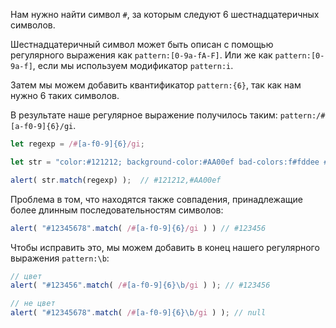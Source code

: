 Нам нужно найти символ `#`, за которым следуют 6 шестнадцатеричных символов.

Шестнадцатеричный символ может быть описан с помощью регулярного выражения как `pattern:[0-9a-fA-F]`. Или же как `pattern:[0-9a-f]`, если мы используем модификатор `pattern:i`.

Затем мы можем добавить квантификатор `pattern:{6}`, так как нам нужно 6 таких символов.

В результате наше регулярное выражение получилось таким: `pattern:/#[a-f0-9]{6}/gi`.

```js run
let regexp = /#[a-f0-9]{6}/gi;

let str = "color:#121212; background-color:#AA00ef bad-colors:f#fddee #fd2"

alert( str.match(regexp) );  // #121212,#AA00ef
```

Проблема в том, что находятся также совпадения, принадлежащие более длинным последовательностям символов:

```js run
alert( "#12345678".match( /#[a-f0-9]{6}/gi ) ) // #123456
```

Чтобы исправить это, мы можем добавить в конец нашего регулярного выражения `pattern:\b`:

```js run
// цвет
alert( "#123456".match( /#[a-f0-9]{6}\b/gi ) ); // #123456

// не цвет
alert( "#12345678".match( /#[a-f0-9]{6}\b/gi ) ); // null
```
